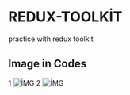 # REDUX-TOOLKİT
practice with redux toolkit

## Image in Codes
1
![İMG](appPhotos1.png "İMG")
2
![İMG](appPhotos2.png "İMG")

